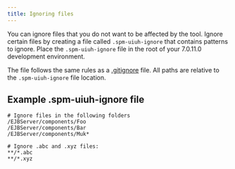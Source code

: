 ```yaml
---
title: Ignoring files
---
```


You can ignore files that you do not want to be affected by the tool. Ignore certain files by creating a file called `.spm-uiuh-ignore` that contains patterns to ignore. Place the `.spm-uiuh-ignore` file in the root of your 7.0.11.0 development environment.

The file follows the same rules as a [.gitignore](http://git-scm.com/docs/gitignore) file. All paths are relative to the `.spm-uiuh-ignore` file location.

## Example .spm-uiuh-ignore file

    # Ignore files in the following folders
    /EJBServer/components/Foo
    /EJBServer/components/Bar
    /EJBServer/components/Muk*

    # Ignore .abc and .xyz files:
    **/*.abc
    **/*.xyz

